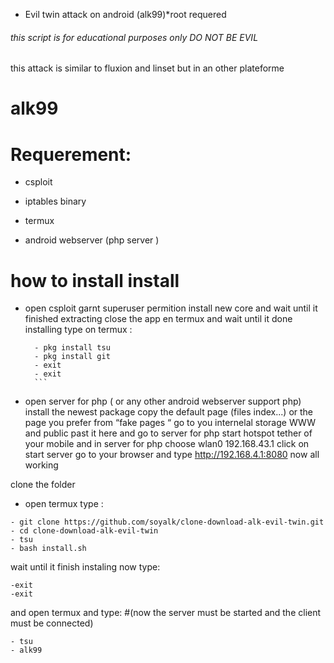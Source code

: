 ﻿   - Evil twin attack on android (alk99)*root requered
 ###### this script is for educational purposes only DO NOT BE EVIL
this attack is similar to fluxion and linset but in an other plateforme


# alk99


# Requerement:
- csploit

- iptables binary

- termux

 - android webserver (php server )


# how to install install


- open csploit garnt superuser permition  install new core and wait until it finished extracting close the app 
en termux and wait until it done installing 
type on termux :
     ```
       - pkg install tsu
       - pkg install git
       - exit
       - exit
       ```

- open server for php ( or any other android webserver support php)
 install the newest package
  copy the default page (files index...) or the page you prefer from “fake pages “ go to you internelal storage WWW and public past it here and go to server for php start hotspot tether of your mobile and in server for php choose wlan0  192.168.43.1 click on start server 
go to your browser and type http://192.168.4.1:8080
now all working

clone the folder
- open termux  type :  
```
- git clone https://github.com/soyalk/clone-download-alk-evil-twin.git
- cd clone-download-alk-evil-twin
- tsu
- bash install.sh
```

wait until it finish instaling
now type:
```
-exit
-exit
```
and open termux and type:   #(now the server must be started and the client must be connected)
```
- tsu
- alk99 
```   

